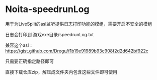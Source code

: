 # Noita-speedrunLog
用于为LiveSplit的asl监听提供日志打印功能的模组，需要开启不安全的模组

日志会打印到 游戏exe目录/speedrunLog.txt

兼容这个asl：https://gist.github.com/Dregu/f1b19e91989b93c908f2d2d642bf922c

只需要正确指定路径即可

直接下载仓库zip，解压成文件夹内包含这些文件即可使用
